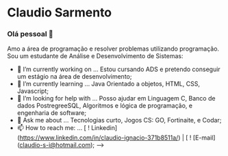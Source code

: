 
# Claudio Sarmento

### Olá pessoal 👋

Amo a área de programação e resolver problemas utilizando programação.
Sou um estudante de Análise e Desenvolvimento de Sistemas:

- 🔭 I’m currently working on ... Estou cursando ADS e pretendo conseguir um estágio na área de desenvolvimento;
- 🌱 I’m currently learning ... Java Orientado a objetos, HTML, CSS, Javascript;
- 🤔 I’m looking for help with ... Posso ajudar em Linguagem C, Banco de dados PostregreeSQL, Algoritmos e lógica de programação, e engenharia de software;
- 💬 Ask me about ... Tecnologias curto, Jogos CS: GO, Fortinaite, e Codar;
- 📫 How to reach me: ... [ ! Linkedin] (https://www.linkedin.com/in/claudio-ignacio-371b8511a/) | [ ! [E-mail] (claudio-s-i@hotmail.com);
-->
